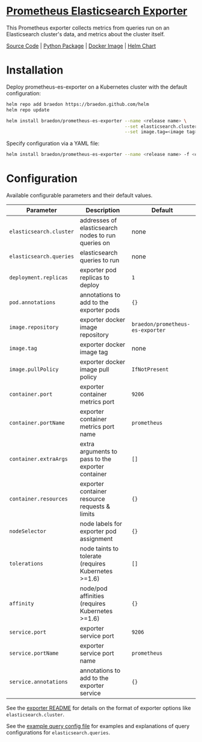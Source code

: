 [Prometheus Elasticsearch Exporter](https://github.com/braedon/prometheus-es-exporter)
====
This Prometheus exporter collects metrics from queries run on an Elasticsearch cluster's data, and metrics about the cluster itself.

[Source Code](https://github.com/braedon/prometheus-es-exporter) | [Python Package](https://pypi.org/project/prometheus-es-exporter) | [Docker Image](https://hub.docker.com/r/braedon/prometheus-es-exporter) | [Helm Chart](https://braedon.github.io/helm/prometheus-es-exporter)

# Installation
Deploy prometheus-es-exporter on a Kubernetes cluster with the default configuration:
```bash
helm repo add braedon https://braedon.github.com/helm
helm repo update

helm install braedon/prometheus-es-exporter --name <release name> \
                                            --set elasticsearch.cluster=<elasticsearch nodes> \
                                            --set image.tag=<image tag>
```

Specify configuration via a YAML file:
```bash
helm install braedon/prometheus-es-exporter --name <release name> -f <config file>.yaml
```

# Configuration
Available configurable parameters and their default values.

Parameter                   | Description                                         | Default
---                         | ---                                                 | ---
`elasticsearch.cluster`     | addresses of elasticsearch nodes to run queries on  | none
`elasticsearch.queries`     | elasticsearch queries to run                        | none
`deployment.replicas`       | exporter pod replicas to deploy                     | `1`
`pod.annotations`           | annotations to add to the exporter pods             | `{}`
`image.repository`          | exporter docker image repository                    | `braedon/prometheus-es-exporter`
`image.tag`                 | exporter docker image tag                           | none
`image.pullPolicy`          | exporter docker image pull policy                   | `IfNotPresent`
`container.port`            | exporter container metrics port                     | `9206`
`container.portName`        | exporter container metrics port name                | `prometheus`
`container.extraArgs`       | extra arguments to pass to the exporter container   | `[]`
`container.resources`       | exporter container resource requests & limits       | `{}`
`nodeSelector`              | node labels for exporter pod assignment             | `{}`
`tolerations`               | node taints to tolerate (requires Kubernetes >=1.6) | `[]`
`affinity`                  | node/pod affinities (requires Kubernetes >=1.6)     | `{}`
`service.port`              | exporter service port                               | `9206`
`service.portName`          | exporter service port name                          | `prometheus`
`service.annotations`       | annotations to add to the exporter service          | `{}`

See the [exporter README](https://github.com/braedon/prometheus-es-exporter#usage) for details on the format of exporter options like `elasticsearch.cluster`.

See the [example query config file](https://github.com/braedon/prometheus-es-exporter/blob/master/exporter.cfg) for examples and explanations of query configurations for `elasticsearch.queries`.
